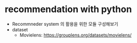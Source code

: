 # recommendation with python
* Recommneder system 의 활용을 위한 모듈 구성해보기
* dataset
  * Movielens: https://grouplens.org/datasets/movielens/
